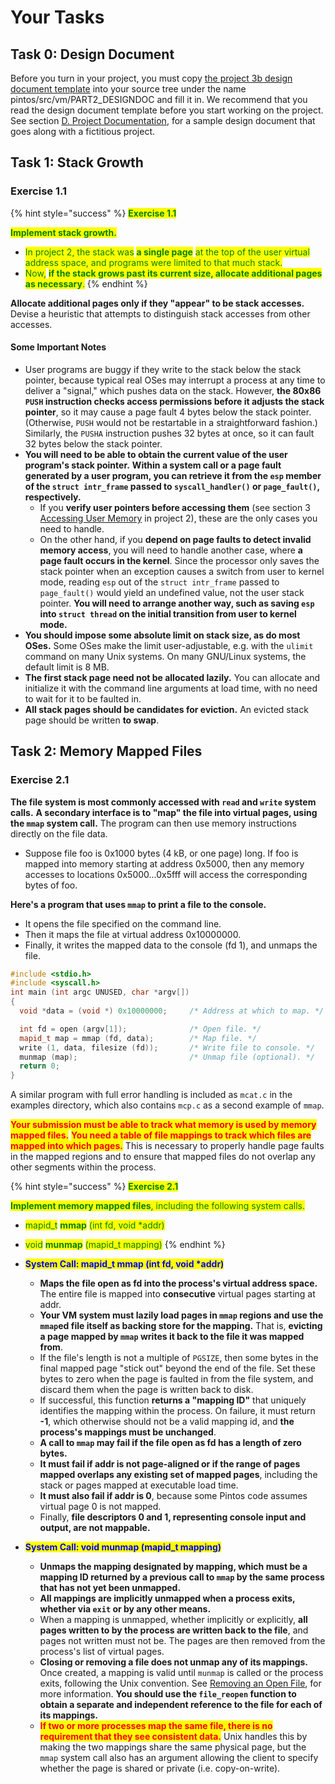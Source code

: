 # Your Tasks

## Task 0: Design Document

Before you turn in your project, you must copy [the project 3b design document template](https://www.cs.jhu.edu/\~huang/cs318/fall21/project/vm\_part2.tmpl) into your source tree under the name pintos/src/vm/PART2\_DESIGNDOC and fill it in. We recommend that you read the design document template before you start working on the project. See section [D. Project Documentation](https://www.cs.jhu.edu/\~huang/cs318/fall21/project/pintos\_10.html#SEC153), for a sample design document that goes along with a fictitious project.

## Task 1: Stack Growth

### **Exercise 1.1**

{% hint style="success" %}
<mark style="color:green;">**Exercise 1.1**</mark>

<mark style="color:green;">**Implement stack growth.**</mark> <mark style="color:green;"></mark><mark style="color:green;"></mark>&#x20;

* <mark style="color:green;">In project 2, the stack was</mark> <mark style="color:green;"></mark><mark style="color:green;">**a single page**</mark> <mark style="color:green;"></mark><mark style="color:green;">at the top of the user virtual address space, and programs were limited to that much stack.</mark>&#x20;
* <mark style="color:green;">Now,</mark> <mark style="color:green;"></mark><mark style="color:green;">**if the stack grows past its current size, allocate additional pages as necessary**</mark><mark style="color:green;">.</mark>
{% endhint %}

**Allocate additional pages only if they "appear" to be stack accesses.** Devise a heuristic that attempts to distinguish stack accesses from other accesses.

#### Some Important Notes

* User programs are buggy if they write to the stack below the stack pointer, because typical real OSes may interrupt a process at any time to deliver a "signal," which pushes data on the stack. However, **the 80x86 `PUSH` instruction checks access permissions before it adjusts the stack pointer**, so it may cause a page fault 4 bytes below the stack pointer. (Otherwise, `PUSH` would not be restartable in a straightforward fashion.) Similarly, the `PUSHA` instruction pushes 32 bytes at once, so it can fault 32 bytes below the stack pointer.
* **You will need to be able to obtain the current value of the user program's stack pointer.** **Within a system call or a page fault generated by a user program, you can retrieve it from the `esp` member of the `struct intr_frame` passed to `syscall_handler()` or `page_fault()`, respectively.**&#x20;
  * If you **verify user pointers before accessing them** (see section 3 [Accessing User Memory](https://www.cs.jhu.edu/\~huang/cs318/fall21/project/project2.html#SEC50) in project 2), these are the only cases you need to handle.&#x20;
  * On the other hand, if you **depend on page faults to detect invalid memory access**, you will need to handle another case, where **a page fault occurs in the kernel**. Since the processor only saves the stack pointer when an exception causes a switch from user to kernel mode, reading `esp` out of the `struct intr_frame` passed to `page_fault()` would yield an undefined value, not the user stack pointer. **You will need to arrange another way, such as saving `esp` into `struct thread` on the initial transition from user to kernel mode.**
* **You should impose some absolute limit on stack size, as do most OSes.** Some OSes make the limit user-adjustable, e.g. with the `ulimit` command on many Unix systems. On many GNU/Linux systems, the default limit is 8 MB.
* **The first stack page need not be allocated lazily.** You can allocate and initialize it with the command line arguments at load time, with no need to wait for it to be faulted in.
* **All stack pages should be candidates for eviction.** An evicted stack page should be written **to swap**.

## Task 2: Memory Mapped Files

### **Exercise 2.1**

**The file system is most commonly accessed with `read` and `write` system calls.** **A secondary interface is to "map" the file into virtual pages, using the `mmap` system call.** The program can then use memory instructions directly on the file data.

* Suppose file foo is 0x1000 bytes (4 kB, or one page) long. If foo is mapped into memory starting at address 0x5000, then any memory accesses to locations 0x5000...0x5fff will access the corresponding bytes of foo.

**Here's a program that uses `mmap` to print a file to the console.**&#x20;

* It opens the file specified on the command line.&#x20;
* Then it maps the file at virtual address 0x10000000.
* Finally, it writes the mapped data to the console (fd 1), and unmaps the file.

```cpp
#include <stdio.h>
#include <syscall.h>
int main (int argc UNUSED, char *argv[]) 
{
  void *data = (void *) 0x10000000;     /* Address at which to map. */

  int fd = open (argv[1]);              /* Open file. */
  mapid_t map = mmap (fd, data);        /* Map file. */
  write (1, data, filesize (fd));       /* Write file to console. */
  munmap (map);                         /* Unmap file (optional). */
  return 0;
}
```

A similar program with full error handling is included as `mcat.c` in the examples directory, which also contains `mcp.c` as a second example of `mmap`.

<mark style="color:red;">**Your submission must be able to track what memory is used by memory mapped files.**</mark> <mark style="color:red;"></mark><mark style="color:red;"></mark> <mark style="color:red;"></mark><mark style="color:red;">**You need a table of file mappings to track which files are mapped into which pages.**</mark> This is necessary to properly handle page faults in the mapped regions and to ensure that mapped files do not overlap any other segments within the process.

{% hint style="success" %}
<mark style="color:green;">**Exercise 2.1**</mark>

<mark style="color:green;">**Implement memory mapped files**</mark><mark style="color:green;">, including the following system calls.</mark>

* <mark style="color:green;">mapid\_t</mark> <mark style="color:green;"></mark><mark style="color:green;">**mmap**</mark> <mark style="color:green;"></mark><mark style="color:green;">(int fd, void \*addr)</mark>
* <mark style="color:green;">void</mark> <mark style="color:green;"></mark><mark style="color:green;">**munmap**</mark> <mark style="color:green;"></mark><mark style="color:green;">(mapid\_t mapping)</mark>
{% endhint %}

* <mark style="color:blue;">**System Call: mapid\_t mmap (int fd, void \*addr)**</mark>
  * **Maps the file open as fd into the process's virtual address space.** The entire file is mapped into **consecutive** virtual pages starting at addr.
  * **Your VM system must lazily load pages in `mmap` regions and use the `mmap`ed file itself as backing store for the mapping.** That is, **evicting a page mapped by `mmap` writes it back to the file it was mapped from**.
  * If the file's length is not a multiple of `PGSIZE`, then some bytes in the final mapped page "stick out" beyond the end of the file. Set these bytes to zero when the page is faulted in from the file system, and discard them when the page is written back to disk.
  * If successful, this function **returns a "mapping ID"** that uniquely identifies the mapping within the process. On failure, it must return **-1**, which otherwise should not be a valid mapping id, and **the process's mappings must be unchanged**.
  * **A call to `mmap` may fail if the file open as fd has a length of zero bytes.**&#x20;
  * **It must fail if addr is not page-aligned or if the range of pages mapped overlaps any existing set of mapped pages**, including the stack or pages mapped at executable load time.&#x20;
  * **It must also fail if addr is 0**, because some Pintos code assumes virtual page 0 is not mapped.&#x20;
  * Finally, **file descriptors 0 and 1, representing console input and output, are not mappable.**
* <mark style="color:blue;">**System Call: void munmap (mapid\_t mapping)**</mark>
  * **Unmaps the mapping designated by mapping, which must be a mapping ID returned by a previous call to `mmap` by the same process that has not yet been unmapped.**
  * **All mappings are implicitly unmapped when a process exits, whether via `exit` or by any other means.**&#x20;
  * When a mapping is unmapped, whether implicitly or explicitly, **all pages written to by the process are written back to the file**, and pages not written must not be. The pages are then removed from the process's list of virtual pages.
  * **Closing or removing a file does not unmap any of its mappings.** Once created, a mapping is valid until `munmap` is called or the process exits, following the Unix convention. See [Removing an Open File](https://www.cs.jhu.edu/\~huang/cs318/fall21/project/pintos\_4.html#Removing%20an%20Open%20File), for more information. **You should use the `file_reopen` function to obtain a separate and independent reference to the file for each of its mappings.**
  * <mark style="color:red;">**If two or more processes map the same file, there is no requirement that they see consistent data.**</mark> Unix handles this by making the two mappings share the same physical page, but the `mmap` system call also has an argument allowing the client to specify whether the page is shared or private (i.e. copy-on-write).
